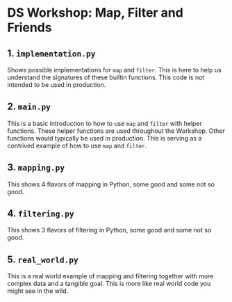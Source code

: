 # DS Workshop: Map, Filter and Friends

## 1. `implementation.py`
Shows possible implementations for `map` and `filter`. This is here to help us understand the signatures of these builtin functions. This code is not intended to be used in production.

## 2. `main.py`
This is a basic introduction to how to use `map` and `filter` with helper functions. These helper functions are used throughout the Workshop. Other functions would typically be used in production. This is serving as a contrived example of how to use `map` and `filter`.

## 3. `mapping.py`
This shows 4 flavors of mapping in Python, some good and some not so good.

## 4. `filtering.py`
This shows 3 flavors of filtering in Python, some good and some not so good.

## 5. `real_world.py`
This is a real world example of mapping and filtering together with more complex data and a tangible goal. This is more like real world code you might see in the wild.
